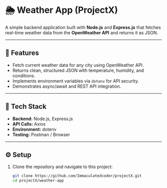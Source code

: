 # 🌦️ Weather App (ProjectX)

A simple backend application built with **Node.js** and **Express.js** that fetches real-time weather data from the **OpenWeather API** and returns it as JSON.

---

## 🚀 Features

- Fetch current weather data for any city using OpenWeather API.  
- Returns clean, structured JSON with temperature, humidity, and conditions.  
- Implements environment variables via `dotenv` for API security.  
- Demonstrates async/await and REST API integration.

---

## 🧠 Tech Stack

- **Backend:** Node.js, Express.js  
- **API Calls:** Axios  
- **Environment:** dotenv  
- **Testing:** Postman / Browser

---

## ⚙️ Setup

1. Clone the repository and navigate to this project:

   ```bash
   git clone https://github.com/Immaculatedcoder/projectX.git
   cd projectX/weather-app
